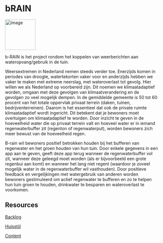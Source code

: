# bRAIN

<img width="100" alt="image" src="https://github.com/fdnd-agency/SPATwater/assets/1061632/27629a23-fea3-4e93-9c3b-533a694b4044">


b-RAIN is het project rondom het koppelen van weerberichten aan wateropvang/gebruik in de tuin.

Weersextremen in Nederland nemen steeds verder toe. Enerzijds komen in periodes van droogte, watertekorten vaker voor en anderzijds hebben we vaker te maken met extreme neerslag, met wateroverlast tot gevolg. Hier willen we als Nederland op voorbereid zijn. Dit noemen we klimaatadaptief worden, omgaan met deze gevolgen van klimaatverandering en de gevolgen zo veel mogelijk dempen. In de gemiddelde gemeente is 50 tot 60 procent van het totale oppervlak privaat terrein (daken, tuinen, bedrijventerreinen). Daarom is het essentieel dat ook de private ruimte klimaatadaptief wordt ingericht. Dit betekent dat je bewoners moet overtuigen om klimaatadaptief te worden. Door inzicht te geven in de hoeveelheid water die op privaat terrein valt en hoeveel water er in iemand regenwaterbuffer zit (regenton of regenwaterput), worden bewoners zich meer bewust van de hoeveelheid regen.

B-rain wil bewoners positief betrokken houden bij het bufferen van regenwater en het groen houden van hun tuin. Door enkele gegevens in een app aan te geven, geeft deze app terug wanneer de regenwaterbuffer vol zit, wanneer deze geleegd moet worden (als er bijvoorbeeld een grote regenbui aan komt) en wanneer het lang niet regent (waardoor je zoveel mogelijk water in de regenwaterbuffer wil vasthouden). Door positieve feedback en vergelijkingen met watergebruik van anderen worden bewoners gestimuleerd om actief regenwater te bufferen en zo te helpen hun tuin groen te houden, drinkwater te besparen en wateroverlast te voorkomen. 


## Resources

[Backlog](https://github.com/orgs/fdnd-agency/projects/19)

[Huisstijl]()  

[Content]()  
